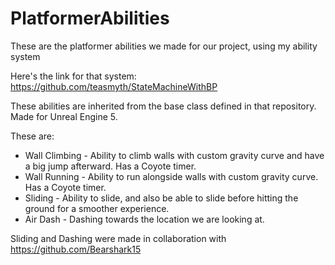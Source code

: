 # PlatformerAbilities
These are the platformer abilities we made for our project, using my ability system

Here's the link for that system: https://github.com/teasmyth/StateMachineWithBP

These abilities are inherited from the base class defined in that repository. Made for Unreal Engine 5.

These are:
- Wall Climbing - Ability to climb walls with custom gravity curve and have a big jump afterward. Has a Coyote timer.
- Wall Running - Ability to run alongside walls with custom gravity curve. Has a Coyote timer.
- Sliding - Ability to slide, and also be able to slide before hitting the ground for a smoother experience.
- Air Dash - Dashing towards the location we are looking at.

Sliding and Dashing were made in collaboration with https://github.com/Bearshark15
